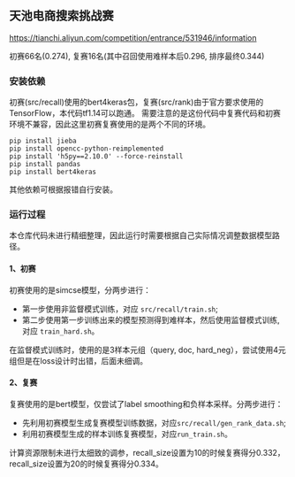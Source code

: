 ## 天池电商搜索挑战赛
https://tianchi.aliyun.com/competition/entrance/531946/information

初赛66名(0.274), 复赛16名(其中召回使用难样本后0.296, 排序最终0.344)

### 安装依赖
初赛(src/recall)使用的bert4keras包，复赛(src/rank)由于官方要求使用的TensorFlow，本代码tf1.14可以跑通。
需要注意的是这份代码中复赛代码和初赛环境不兼容，因此这里初赛复赛使用的是两个不同的环境。
```
pip install jieba
pip install opencc-python-reimplemented
pip install 'h5py==2.10.0' --force-reinstall
pip install pandas
pip install bert4keras
```
其他依赖可根据报错自行安装。

### 运行过程
本仓库代码未进行精细整理，因此运行时需要根据自己实际情况调整数据模型路径。
#### 1、初赛
初赛使用的是simcse模型，分两步进行：
- 第一步使用非监督模式训练，对应 `src/recall/train.sh`;
- 第二步使用第一步训练出来的模型预测得到难样本，然后使用监督模式训练, 对应 `train_hard.sh`。

在监督模式训练时，使用的是3样本元组（query, doc, hard_neg），尝试使用4元组但是在loss设计时出错，后面未细调。

#### 2、复赛
复赛使用的是bert模型，仅尝试了label smoothing和负样本采样。分两步进行：
- 先利用初赛模型生成复赛模型训练数据，对应`src/recall/gen_rank_data.sh`;
- 利用初赛模型生成的样本训练复赛模型，对应`run_train.sh`。

计算资源限制未进行太细致的调参，recall_size设置为10的时候复赛得分0.332，recall_size设置为20的时候复赛得分0.334。






